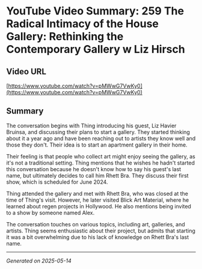 # YouTube Video Summary: 259 The Radical Intimacy of the House Gallery: Rethinking the Contemporary Gallery w Liz Hirsch

## Video URL
[https://www.youtube.com/watch?v=pMWwG7VwKy0](https://www.youtube.com/watch?v=pMWwG7VwKy0)

## Summary
The conversation begins with Thing introducing his guest, Liz Havier Bruinsa, and discussing their plans to start a gallery. They started thinking about it a year ago and have been reaching out to artists they know well and those they don't. Their idea is to start an apartment gallery in their home.

Their feeling is that people who collect art might enjoy seeing the gallery, as it's not a traditional setting. Thing mentions that he wishes he hadn't started this conversation because he doesn't know how to say his guest's last name, but ultimately decides to call him Rhett Bra. They discuss their first show, which is scheduled for June 2024.

Thing attended the gallery and met with Rhett Bra, who was closed at the time of Thing's visit. However, he later visited Blick Art Material, where he learned about regen projects in Hollywood. He also mentions being invited to a show by someone named Alex.

The conversation touches on various topics, including art, galleries, and artists. Thing seems enthusiastic about their project, but admits that starting it was a bit overwhelming due to his lack of knowledge on Rhett Bra's last name.

---
*Generated on 2025-05-14*
